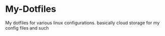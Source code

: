 # My-Dotfiles
My dotfiles for various linux configurations.
basically cloud storage for my config files and such
